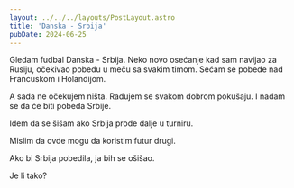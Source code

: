 ```yaml
---
layout: ../../../layouts/PostLayout.astro
title: 'Danska - Srbija'
pubDate: 2024-06-25
---
```


Gledam fudbal Danska - Srbija. Neko novo osećanje kad sam navijao za Rusiju, očekivao pobedu u meču sa svakim timom. Sećam se pobede nad Francuskom i Holandijom.

A sada ne očekujem ništa. Radujem se svakom dobrom pokušaju. I nadam se da će biti pobeda Srbije.

Idem da se šišam ako Srbija prođe dalje u turniru.

Mislim da ovde mogu da koristim futur drugi.

Ako bi Srbija pobedila, ja bih se ošišao.

Je li tako?
